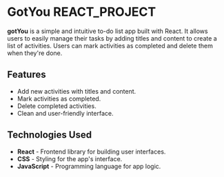 # GotYou REACT_PROJECT

**gotYou** is a simple and intuitive to-do list app built with React. It allows users to easily manage their tasks by adding titles and content to create a list of activities. Users can mark activities as completed and delete them when they're done.

## Features

- Add new activities with titles and content.
- Mark activities as completed.
- Delete completed activities.
- Clean and user-friendly interface.

## Technologies Used

- **React** - Frontend library for building user interfaces.
- **CSS** - Styling for the app's interface.
- **JavaScript** - Programming language for app logic.
